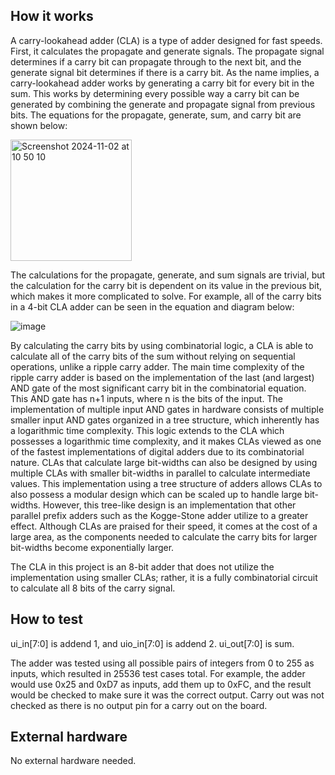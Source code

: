 <!---

This file is used to generate your project datasheet. Please fill in the information below and delete any unused
sections.

You can also include images in this folder and reference them in the markdown. Each image must be less than
512 kb in size, and the combined size of all images must be less than 1 MB.
-->

## How it works

A carry-lookahead adder (CLA) is a type of adder designed for fast speeds. First, it calculates the propagate and generate signals. The propagate signal determines if a carry bit can propagate through to the next bit, and the generate signal bit determines if there is a carry bit. As the name implies, a carry-lookahead adder works by generating a carry bit for every bit in the sum. This works by determining every possible way a carry bit can be generated by combining the generate and propagate signal from previous bits. The equations for the propagate, generate, sum, and carry bit are shown below:

<img width="194" alt="Screenshot 2024-11-02 at 10 50 10" src="https://github.com/user-attachments/assets/53a44f0b-5c20-40ae-92df-3785dac46997">


The calculations for the propagate, generate, and sum signals are trivial, but the calculation for the carry bit is dependent on its value in the previous bit, which makes it more complicated to solve. For example, all of the carry bits in a 4-bit CLA adder can be seen in the equation and diagram below:

![image](https://github.com/user-attachments/assets/fc4752cd-b898-4df2-bf8b-331ee433b8ee)

By calculating the carry bits by using combinatorial logic, a CLA is able to calculate all of the carry bits of the sum without relying on sequential operations, unlike a ripple carry adder. The main time complexity of the ripple carry adder is based on the implementation of the last (and largest) AND gate of the most significant carry bit in the combinatorial equation. This AND gate has n+1 inputs, where n is the bits of the input. The implementation of multiple input AND gates in hardware consists of multiple smaller input AND gates organized in a tree structure, which inherently has a logarithmic time complexity. This logic extends to the CLA which possesses a logarithmic time complexity, and it makes CLAs viewed as one of the fastest implementations of digital adders due to its combinatorial nature. CLAs that calculate large bit-widths can also be designed by using multiple CLAs with smaller bit-widths in parallel to calculate intermediate values. This implementation using a tree structure of adders allows CLAs to also possess a modular design which can be scaled up to handle large bit-widths. However, this tree-like design is an implementation that other parallel prefix adders such as the Kogge-Stone adder utilize to a greater effect. Although CLAs are praised for their speed, it comes at the cost of a large area, as the components needed to calculate the carry bits for larger bit-widths become exponentially larger.

The CLA in this project is an 8-bit adder that does not utilize the implementation using smaller CLAs; rather, it is a fully combinatorial circuit to calculate all 8 bits of the carry signal.

## How to test

ui_in[7:0] is addend 1, and uio_in[7:0] is addend 2. ui_out[7:0] is sum.

The adder was tested using all possible pairs of integers from 0 to 255 as inputs, which resulted in 25536 test cases total. For example, the adder would use 0x25 and 0xD7 as inputs, add them up to 0xFC, and the result would be checked to make sure it was the correct output. Carry out was not checked as there is no output pin for a carry out on the board.

## External hardware

No external hardware needed.
